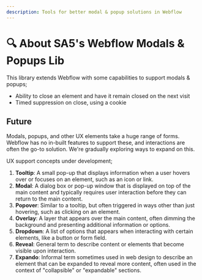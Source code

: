 ```yaml
---
description: Tools for better modal & popup solutions in Webflow
---
```


# 🔍 About SA5's Webflow Modals & Popups Lib

This library extends Webflow with some capabilities to support modals & popups;

* Ability to close an element and have it remain closed on the next visit
* Timed suppression on close, using a cookie

## Future <a href="#display-captions-in-webflows-lightboxes" id="display-captions-in-webflows-lightboxes"></a>

Modals, popups, and other UX elements take a huge range of forms. Webflow has no in-built features to support these, and interactions are often the go-to solution. We're gradually exploring ways to expand on this.&#x20;

UX support concepts under development;

1. **Tooltip**: A small pop-up that displays information when a user hovers over or focuses on an element, such as an icon or link.
2. **Modal**: A dialog box or pop-up window that is displayed on top of the main content and typically requires user interaction before they can return to the main content.
3. **Popover**: Similar to a tooltip, but often triggered in ways other than just hovering, such as clicking on an element.
4. **Overlay**: A layer that appears over the main content, often dimming the background and presenting additional information or options.
5. **Dropdown**: A list of options that appears when interacting with certain elements, like a button or form field.
6. **Reveal**: General term to describe content or elements that become visible upon interaction.
7. **Expando**: Informal term sometimes used in web design to describe an element that can be expanded to reveal more content, often used in the context of "collapsible" or "expandable" sections.



